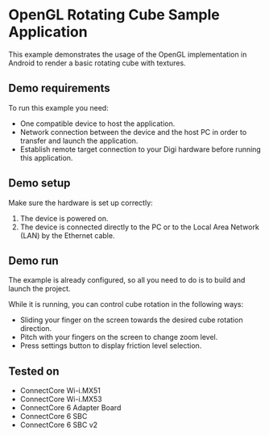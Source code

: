 OpenGL Rotating Cube Sample Application
=======================================

This example demonstrates the usage of the OpenGL implementation in Android to
render a basic rotating cube with textures.

Demo requirements
-----------------

To run this example you need:

* One compatible device to host the application.
* Network connection between the device and the host PC in order to transfer
  and launch the application.
* Establish remote target connection to your Digi hardware before running this
  application.

Demo setup
----------

Make sure the hardware is set up correctly:

1. The device is powered on.
2. The device is connected directly to the PC or to the Local Area Network (LAN)
   by the Ethernet cable.

Demo run
--------

The example is already configured, so all you need to do is to build and 
launch the project.
  
While it is running, you can control cube rotation in the following ways:

* Sliding your finger on the screen towards the desired cube rotation direction.
* Pitch with your fingers on the screen to change zoom level.
* Press settings button to display friction level selection.

Tested on
---------

* ConnectCore Wi-i.MX51
* ConnectCore Wi-i.MX53
* ConnectCore 6 Adapter Board
* ConnectCore 6 SBC
* ConnectCore 6 SBC v2